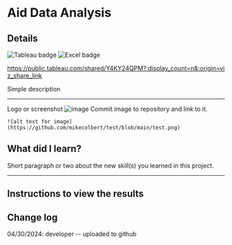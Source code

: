 # Aid Data Analysis
## Details
![Tableau badge](https://img.shields.io/badge/Tableau-E97627?style=for-the-badge&logo=Tableau&logoColor=white)
![Excel badge](https://img.shields.io/badge/Microsoft_Excel-217346?style=for-the-badge&logo=microsoft-excel&logoColor=white)

https://public.tableau.com/shared/Y4KY24QPM?:display_count=n&:origin=viz_share_link

Simple description

---

Logo or screenshot
![image](https://github.com/huntergibson/blob/main/Images/Interactive-Dashboard.png?raw=true)
Commit image to repository and link to it.  
```
![alt text for image](https://github.com/mikecolbert/test/blob/main/test.png) 
```

## What did I learn?
Short paragraph or two about the new skill(s) you learned in this project.  

---

## Instructions to view the results




## Change log
04/30/2024: developer -- uploaded to github




